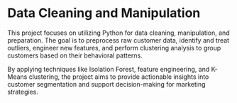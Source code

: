 # Data Cleaning and Manipulation

This project focuses on utilizing Python for data cleaning, manipulation, and preparation. The goal is to preprocess raw customer data, identify and treat outliers, engineer new features, and perform clustering analysis to group customers based on their behavioral patterns.

By applying techniques like Isolation Forest, feature engineering, and K-Means clustering, the project aims to provide actionable insights into customer segmentation and support decision-making for marketing strategies.

